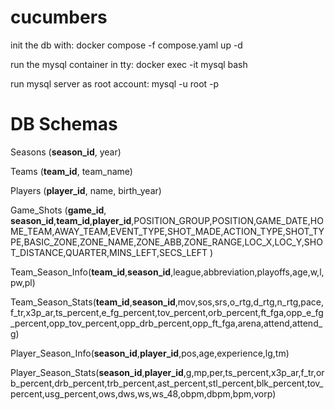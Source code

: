 # cucumbers

init the db with:
docker compose -f compose.yaml up -d

run the mysql container in tty:
docker exec -it mysql bash

run mysql server as root account:
mysql -u root -p

# DB Schemas

Seasons (**season_id**, year)

Teams (**team_id**, team_name)

Players (**player_id**, name, birth_year)

Game_Shots (**game_id**, **season_id**,**team_id**,**player_id**,POSITION_GROUP,POSITION,GAME_DATE,HOME_TEAM,AWAY_TEAM,EVENT_TYPE,SHOT_MADE,ACTION_TYPE,SHOT_TYPE,BASIC_ZONE,ZONE_NAME,ZONE_ABB,ZONE_RANGE,LOC_X,LOC_Y,SHOT_DISTANCE,QUARTER,MINS_LEFT,SECS_LEFT ) 

Team_Season_Info(**team_id**,**season_id**,league,abbreviation,playoffs,age,w,l,pw,pl)

Team_Season_Stats(**team_id**,**season_id**,mov,sos,srs,o_rtg,d_rtg,n_rtg,pace,f_tr,x3p_ar,ts_percent,e_fg_percent,tov_percent,orb_percent,ft_fga,opp_e_fg_percent,opp_tov_percent,opp_drb_percent,opp_ft_fga,arena,attend,attend_g) 

Player_Season_Info(**season_id**,**player_id**,pos,age,experience,lg,tm) 

Player_Season_Stats(**season_id**,**player_id**,g,mp,per,ts_percent,x3p_ar,f_tr,orb_percent,drb_percent,trb_percent,ast_percent,stl_percent,blk_percent,tov_percent,usg_percent,ows,dws,ws,ws_48,obpm,dbpm,bpm,vorp)

